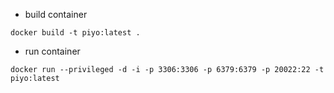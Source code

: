 - build container
```
docker build -t piyo:latest .
```

- run container
```
docker run --privileged -d -i -p 3306:3306 -p 6379:6379 -p 20022:22 -t piyo:latest
```
